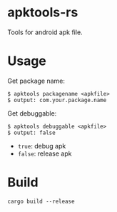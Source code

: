 # apktools-rs

Tools for android apk file.

# Usage

Get package name:
```
$ apktools packagename <apkfile>
$ output: com.your.package.name
```

Get debuggable:
```
$ apktools debuggable <apkfile>
$ output: false
```

* `true`: debug apk
* `false`: release apk

# Build

```
cargo build --release
```
